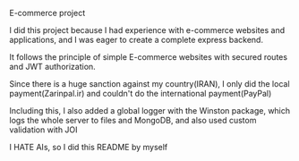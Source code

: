 E-commerce project

I did this project because I had experience with e-commerce websites and applications, and I was eager to create a complete express backend. 


It follows the principle of simple E-commerce websites with secured routes and JWT authorization. 


Since there is a huge sanction against my country(IRAN), I only did the local payment(Zarinpal.ir) and couldn't do the international payment(PayPal)

Including this, I also added a global logger with the Winston package, which logs the whole server to files and MongoDB, and also used custom validation with JOI


I HATE AIs, so I did this README by myself  
